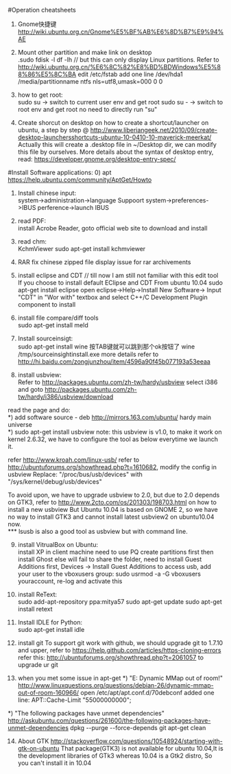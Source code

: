 #Operation cheatsheets
1) Gnome快捷键
http://wiki.ubuntu.org.cn/Gnome%E5%BF%AB%E6%8D%B7%E9%94%AE

2) Mount other partition and make link on desktop  
.sudo fdisk -l
df -lh // but this can only display Linux partitions.
Refer to http://wiki.ubuntu.org.cn/%E6%8C%82%E8%BD%BDWindows%E5%88%86%E5%8C%BA
edit /etc/fstab
add one line
/dev/hda1       /media/partitionname  ntfs    nls=utf8,umask=000 0       0

3) how to get root:   
sudo su -> switch to current user env and get root
sudo su - -> switch to root env and get root
no need to directly run "su"

4) Create shorcut on desktop
on how to create a shortcut/launcher on ubuntu, a step by step @ http://www.liberiangeek.net/2010/09/create-desktop-launchersshortcuts-ubuntu-10-0410-10-maverick-meerkat/
Actually this will create a .desktop file in ~/Desktop dir, we can modify this file by ourselves.
More details about the syntax of desktop entry, read: https://developer.gnome.org/desktop-entry-spec/

#Install Software applications:
0) apt
https://help.ubuntu.com/community/AptGet/Howto
  
1) Install chinese input:  
system->administration->language Suppoort
system->preferences->IBUS perference->launch IBUS

2) read PDF:  
install Acrobe Reader, goto official web site to download and install

3) read chm:  
KchmViewer
sudo apt-get install kchmviewer

4) RAR
fix chinese zipped file display issue for rar archivements

5) install eclipse and CDT // till now I am still not familiar with this edit tool  
If you choose to install default EClipse and CDT
From  ubuntu 10.04
sudo apt-get install eclipse
open eclipse->Help->Install New Software-> Input "CDT" in "Wor with" textbox and select C++/C Development Plugin component to install

6) install file compare/diff tools  
sudo apt-get install meld

7) Install sourceinsigt:  
sudo apt-get install wine
按TAB键就可以跳到那个ok按钮了
wine /tmp/sourceinsightinstall.exe
more details refer to http://hi.baidu.com/zongjunzhou/item/4596a90f45b077193a53eeaa

8) install usbview:  
Refer to http://packages.ubuntu.com/zh-tw/hardy/usbview
select i386 and goto http://packages.ubuntu.com/zh-tw/hardy/i386/usbview/download

read the page and do:  
*) add software source - deb http://mirrors.163.com/ubuntu/ hardy main universe  
*) sudo apt-get install usbview
note: this usbview is v1.0, to make it work on kernel 2.6.32, we have to configure the tool as below everytime we launch it.

refer http://www.kroah.com/linux-usb/
refer to http://ubuntuforums.org/showthread.php?t=1610682, modify the config in usbview
Replace:
"/proc/bus/usb/devices" with "/sys/kernel/debug/usb/devices"

To avoid upon, we have to upgrade usbview to 2.0, but due to 2.0 depends on GTK3, refer to 
http://www.2cto.com/os/201303/198703.html on how to install a new usbview
But Ubuntu 10.04 is based on GNOME 2, so we have no way to install GTK3 and cannot install latest usbview2 on ubuntu10.04 now.  
*** lsusb is also a good tool as usbview but with command line.

9) install VitrualBox on Ubuntu:  
install XP in client machine
need to use PQ create partitions first then install Ghost else will fail
to share the folder, need to install Guest Additions first, Devices -> Install Guest Additions
to access usb, add your user to the vboxusers group: sudo usrmod -a -G vboxusers youraccount, re-log and activate this

10) install ReText:  
sudo add-apt-repository ppa:mitya57
sudo apt-get update
sudo apt-get install retext

11) Install IDLE for Python:  
sudo apt-get install idle

12) install git 
To support git work with github, we should upgrade git to 1.7.10 and upper, refer to https://help.github.com/articles/https-cloning-errors
refer this: http://ubuntuforums.org/showthread.php?t=2061057 to upgrade ur git

13) when you met some issue in apt-get
*) "E: Dynamic MMap out of room!"
http://www.linuxquestions.org/questions/debian-26/dynamic-mmap-out-of-room-160966/
open /etc/apt/apt.conf.d/70debconf
added one line:
APT::Cache-Limit "55000000000"; 

*) "The following packages have unmet dependencies"
http://askubuntu.com/questions/261600/the-following-packages-have-unmet-dependencies
dpkg --purge --force-depends
git apt-get clean

14) About GTK
http://stackoverflow.com/questions/10548924/starting-with-gtk-on-ubuntu
That package(GTK3) is not available for ubuntu 10.04,It is the development libraries of GTk3 whereas 10.04 is a Gtk2 distro, So you can't install it in 10.04
